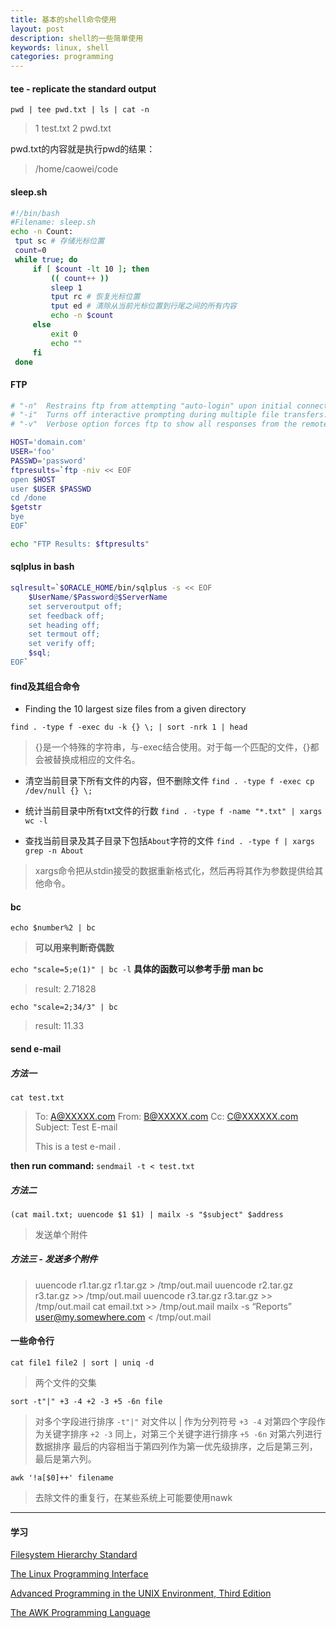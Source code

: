 ```yaml
---
title: 基本的shell命令使用
layout: post
description: shell的一些简单使用
keywords: linux, shell
categories: programming
---
```


####  tee - replicate the standard output
```
pwd | tee pwd.txt | ls | cat -n
```
 >1  test.txt
 >2  pwd.txt

 pwd.txt的内容就是执行pwd的结果：
 >/home/caowei/code

#### sleep.sh
``` bash
#!/bin/bash
#Filename: sleep.sh
echo -n Count:
 tput sc # 存储光标位置
 count=0
 while true; do
     if [ $count -lt 10 ]; then
         (( count++ ))
         sleep 1
         tput rc # 恢复光标位置
         tput ed # 清除从当前光标位置到行尾之间的所有内容
         echo -n $count
     else
         exit 0
         echo ""
     fi
 done
```

#### FTP

``` bash
# "-n"  Restrains ftp from attempting "auto-login" upon initial connection.
# "-i"  Turns off interactive prompting during multiple file transfers.
# "-v"  Verbose option forces ftp to show all responses from the remote server, as well as report on data transfer statistics.

HOST='domain.com'
USER='foo'
PASSWD='password'
ftpresults=`ftp -niv << EOF
open $HOST
user $USER $PASSWD
cd /done
$getstr
bye
EOF`

echo "FTP Results: $ftpresults"
```

#### sqlplus in bash

``` bash
sqlresult=`$ORACLE_HOME/bin/sqlplus -s << EOF
    $UserName/$Password@$ServerName
    set serveroutput off;
    set feedback off;
    set heading off;
    set termout off;
    set verify off;
    $sql;
EOF`
```

#### find及其组合命令
- Finding the 10 largest size files from a given directory

`find . -type f -exec du -k {} \; | sort -nrk 1 | head`

 >{}是一个特殊的字符串，与-exec结合使用。对于每一个匹配的文件，{}都会被替换成相应的文件名。

- 清空当前目录下所有文件的内容，但不删除文件
`find . -type f -exec cp /dev/null {} \;`

- 统计当前目录中所有txt文件的行数
`find . -type f -name "*.txt" | xargs wc -l`

- 查找当前目录及其子目录下包括`About`字符的文件
`find . -type f | xargs grep -n About`
>xargs命令把从stdin接受的数据重新格式化，然后再将其作为参数提供给其他命令。


#### bc
`echo $number%2 | bc`
>**可以用来判断奇偶数**

`echo "scale=5;e(1)" | bc -l` **具体的函数可以参考手册 man bc**
>result: 2.71828

`echo "scale=2;34/3" | bc`
>result: 11.33

#### send e-mail
##### 方法一
`cat test.txt`
> To: A@XXXXX.com
From: B@XXXXX.com
Cc: C@XXXXXX.com
Subject: Test E-mail
>
>This is a test e-mail
.

**then run command:**
`sendmail -t < test.txt`

##### 方法二
`(cat mail.txt; uuencode $1 $1) | mailx -s "$subject" $address`
>发送单个附件

##### 方法三 - 发送多个附件
>uuencode r1.tar.gz r1.tar.gz > /tmp/out.mail
 uuencode r2.tar.gz r3.tar.gz >> /tmp/out.mail
uuencode r3.tar.gz r3.tar.gz >> /tmp/out.mail
cat email.txt >> /tmp/out.mail
mailx -s “Reports” user@my.somewhere.com < /tmp/out.mail

#### 一些命令行
`cat file1 file2 | sort | uniq -d`
>两个文件的交集

`sort -t"|" +3 -4 +2 -3 +5 -6n file `
>对多个字段进行排序
`-t"|"` 对文件以 | 作为分列符号
`+3 -4` 对第四个字段作为关键字排序
`+2 -3` 同上，对第三个关键字进行排序
`+5 -6n` 对第六列进行数据排序
最后的内容相当于第四列作为第一优先级排序，之后是第三列，最后是第六列。

`awk '!a[$0]++' filename`
>去除文件的重复行，在某些系统上可能要使用nawk

------

#### 学习
[Filesystem Hierarchy Standard](http://www.pathname.com/fhs/)

[The Linux Programming Interface](http://man7.org/tlpi/)

[Advanced Programming in the UNIX Environment, Third Edition](http://www.apuebook.com/apue3e.html)

[The AWK Programming Language](http://plan9.bell-labs.com/cm/cs/awkbook/)
